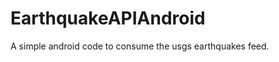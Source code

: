 EarthquakeAPIAndroid
====================

A simple android code to consume the usgs earthquakes feed.
